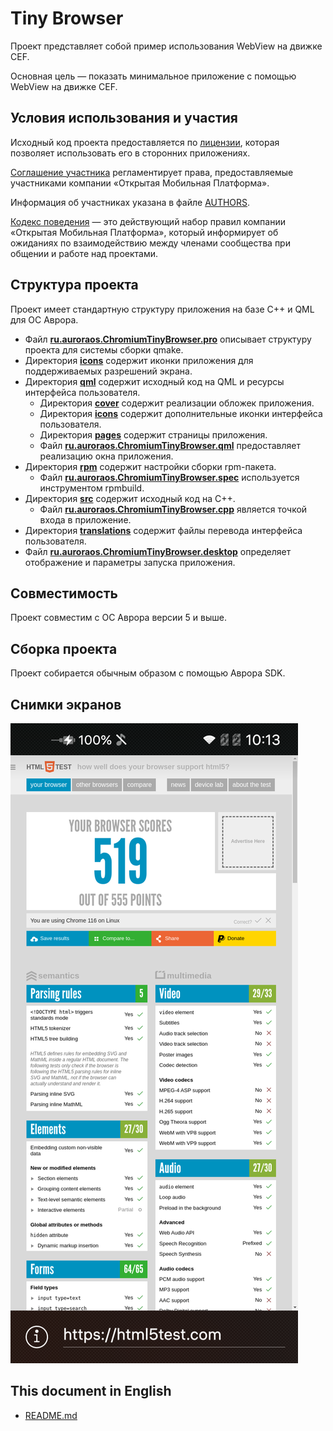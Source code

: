 # Tiny Browser

Проект представляет собой пример использования WebView на движке CEF.

Основная цель — показать минимальное приложение с помощью WebView на движке CEF.

## Условия использования и участия

Исходный код проекта предоставляется по [лицензии](LICENSE.BSD-3-Clause.md),
которая позволяет использовать его в сторонних приложениях.


[Соглашение участника](CONTRIBUTING.md) регламентирует права,
предоставляемые участниками компании «Открытая Мобильная Платформа».

Информация об участниках указана в файле [AUTHORS](AUTHORS.md).

[Кодекс поведения](CODE_OF_CONDUCT.md) — это действующий набор правил
компании «Открытая Мобильная Платформа»,
который информирует об ожиданиях по взаимодействию между членами сообщества при общении и работе над проектами.

## Структура проекта

Проект имеет стандартную структуру приложения на базе C++ и QML для ОС Аврора.

* Файл **[ru.auroraos.ChromiumTinyBrowser.pro](ru.auroraos.ChromiumTinyBrowser.pro)** описывает структуру проекта для системы сборки qmake.
* Директория **[icons](icons)** содержит иконки приложения для поддерживаемых разрешений экрана.
* Директория **[qml](qml)** содержит исходный код на QML и ресурсы интерфейса пользователя.
    * Директория **[cover](qml/cover)** содержит реализации обложек приложения.
    * Директория **[icons](qml/icons)** содержит дополнительные иконки интерфейса пользователя.
    * Директория **[pages](qml/pages)** содержит страницы приложения.
  * Файл **[ru.auroraos.ChromiumTinyBrowser.qml](qml/ru.auroraos.ChromiumTinyBrowser.qml)** предоставляет реализацию окна приложения.
* Директория **[rpm](rpm)** содержит настройки сборки rpm-пакета.
  * Файл **[ru.auroraos.ChromiumTinyBrowser.spec](rpm/ru.auroraos.ChromiumTinyBrowser.spec)** используется инструментом rpmbuild.
* Директория **[src](src)** содержит исходный код на C++.
  * Файл **[ru.auroraos.ChromiumTinyBrowser.cpp](src/ru.auroraos.TinyBrowser.cpp)** является точкой входа в приложение.
* Директория **[translations](translations)** содержит файлы перевода интерфейса пользователя.
* Файл **[ru.auroraos.ChromiumTinyBrowser.desktop](ru.auroraos.ChromiumTinyBrowser.desktop)** определяет отображение и параметры запуска приложения.
  
## Совместимость

Проект совместим с ОС Аврора версии 5 и выше.

## Сборка проекта

Проект собирается обычным образом с помощью Аврора SDK.

## Снимки экранов

![screenshots](screenshots/screenshots.png)

## This document in English

- [README.md](README.md)
